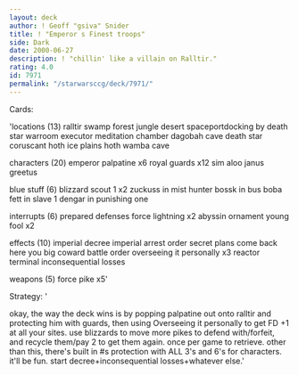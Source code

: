 ```yaml
---
layout: deck
author: ! Geoff "gsiva" Snider
title: ! "Emperor s Finest troops"
side: Dark
date: 2000-06-27
description: ! "chillin' like a villain on Ralltir."
rating: 4.0
id: 7971
permalink: "/starwarsccg/deck/7971/"
---
```

Cards: 

'locations (13)
ralltir
swamp
forest
jungle
desert
spaceportdocking by
death star warroom
executor meditation chamber
dagobah cave
death star
coruscant
hoth ice plains
hoth wamba cave

characters (20)
emperor palpatine x6
royal guards x12
sim aloo
janus greetus

blue stuff (6)
blizzard scout 1 x2
zuckuss in mist hunter
bossk in bus
boba fett in slave 1
dengar in punishing one

interrupts (6)
prepared defenses
force lightning x2
abyssin ornament
young fool x2

effects (10)
imperial decree
imperial arrest order
secret plans
come back here you big coward
battle order
overseeing it personally x3
reactor terminal
inconsequential losses

weapons (5)
force pike x5'

Strategy: '

okay, the way the deck wins is by popping palpatine out onto ralltir and protecting him with guards, then using Overseeing it personally to get FD +1 at all your sites.  use blizzards to move more pikes to defend with/forfeit, and recycle them/pay 2 to get them again.  once per game to retrieve.  other than this, there's built in #s protection with ALL 3's and 6's for characters.  it'll be fun.  start decree+inconsequential losses+whatever else.'

